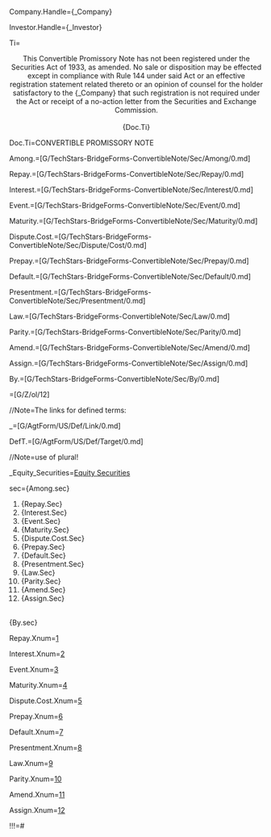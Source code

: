 Company.Handle={_Company}

Investor.Handle={_Investor}

Ti=<center><span class=warning>This Convertible Promissory Note has not been registered under the Securities Act of 1933, as amended.  No sale or disposition may be effected except in compliance with Rule 144 under said Act or an effective registration statement related thereto or an opinion of counsel for the holder satisfactory to the {_Company} that such registration is not required under the Act or receipt of a no-action letter from the Securities and Exchange Commission.</span><br><br>{Doc.Ti}</center>

Doc.Ti=CONVERTIBLE PROMISSORY NOTE

Among.=[G/TechStars-BridgeForms-ConvertibleNote/Sec/Among/0.md]

Repay.=[G/TechStars-BridgeForms-ConvertibleNote/Sec/Repay/0.md]

Interest.=[G/TechStars-BridgeForms-ConvertibleNote/Sec/Interest/0.md]

Event.=[G/TechStars-BridgeForms-ConvertibleNote/Sec/Event/0.md]

Maturity.=[G/TechStars-BridgeForms-ConvertibleNote/Sec/Maturity/0.md]

Dispute.Cost.=[G/TechStars-BridgeForms-ConvertibleNote/Sec/Dispute/Cost/0.md]

Prepay.=[G/TechStars-BridgeForms-ConvertibleNote/Sec/Prepay/0.md]

Default.=[G/TechStars-BridgeForms-ConvertibleNote/Sec/Default/0.md]

Presentment.=[G/TechStars-BridgeForms-ConvertibleNote/Sec/Presentment/0.md]

Law.=[G/TechStars-BridgeForms-ConvertibleNote/Sec/Law/0.md]

Parity.=[G/TechStars-BridgeForms-ConvertibleNote/Sec/Parity/0.md]

Amend.=[G/TechStars-BridgeForms-ConvertibleNote/Sec/Amend/0.md]

Assign.=[G/TechStars-BridgeForms-ConvertibleNote/Sec/Assign/0.md]

By.=[G/TechStars-BridgeForms-ConvertibleNote/Sec/By/0.md]

=[G/Z/ol/12]

//Note=The links for defined terms:

_=[G/AgtForm/US/Def/Link/0.md]

DefT.=[G/AgtForm/US/Def/Target/0.md]

//Note=use of plural!

_Equity_Securities=<a href="#Def.Equity_Securities.sec" class="definedterm">Equity Securities</a>

sec={Among.sec}<ol><li>{Repay.Sec}<li>{Interest.Sec}<li>{Event.Sec}<li>{Maturity.Sec}<li>{Dispute.Cost.Sec}<li>{Prepay.Sec}<li>{Default.Sec}<li>{Presentment.Sec}<li>{Law.Sec}<li>{Parity.Sec}<li>{Amend.Sec}<li>{Assign.Sec}</ol><br>{By.sec}

Repay.Xnum=<a href="#Repay.sec">1</a>

Interest.Xnum=<a href="#Interest.sec">2</a>

Event.Xnum=<a href="#Event.sec">3</a>

Maturity.Xnum=<a href="#Maturity.sec">4</a>

Dispute.Cost.Xnum=<a href="#Dispute.Cost.sec">5</a>

Prepay.Xnum=<a href="#Prepay.sec">6</a>

Default.Xnum=<a href="#Default.sec">7</a>

Presentment.Xnum=<a href="#Presentment.sec">8</a>

Law.Xnum=<a href="#Law.sec">9</a>

Parity.Xnum=<a href="#Parity.sec">10</a>

Amend.Xnum=<a href="#Amend.sec">11</a>

Assign.Xnum=<a href="#Assign.sec">12</a>

!!!=#